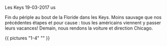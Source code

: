 Les Keys
19-03-2017
us

Fin du périple au bout de la Floride dans les Keys. Moins sauvage que nos précédentes étapes et pour cause : tous les américains viennent y passer leurs vacances! Demain, nous rendons la voiture et direction Chicago.

{{ pictures "1-4" "" }}
